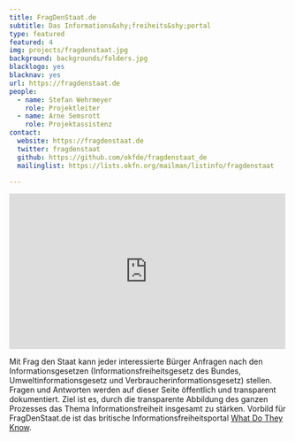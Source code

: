 ```yaml
---
title: FragDenStaat.de
subtitle: Das Informations&shy;freiheits&shy;portal
type: featured
featured: 4
img: projects/fragdenstaat.jpg
background: backgrounds/folders.jpg
blacklogo: yes
blacknav: yes
url: https://fragdenstaat.de
people:
  - name: Stefan Wehrmeyer
    role: Projektleiter
  - name: Arne Semsrott
    role: Projektassistenz
contact:
  website: https://fragdenstaat.de
  twitter: fragdenstaat
  github: https://github.com/okfde/fragdenstaat_de
  mailinglist: https://lists.okfn.org/mailman/listinfo/fragdenstaat

---
```


<iframe src="https://player.vimeo.com/video/102604678" width="500" height="281" style="margin:auto;" frameborder="0" webkitallowfullscreen mozallowfullscreen allowfullscreen></iframe> 

Mit Frag den Staat kann jeder interessierte Bürger Anfragen nach den Informationsgesetzen (Informationsfreiheitsgesetz des Bundes, Umweltinformationsgesetz und Verbraucherinformationsgesetz) stellen. Fragen und Antworten werden auf dieser Seite öffentlich und transparent dokumentiert. Ziel ist es, durch die transparente Abbildung des ganzen Prozesses das Thema Informationsfreiheit insgesamt zu stärken. Vorbild für FragDenStaat.de ist das britische Informationsfreiheitsportal [What Do They Know]( https://www.whatdotheyknow.com/).
